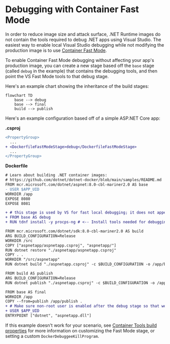 # Debugging with Container Fast Mode

In order to reduce image size and attack surface, .NET Runtime images do not contain the tools required to debug .NET apps using Visual Studio.
The easiest way to enable local Visual Studio debugging while not modifying the production image is to use [Container Fast Mode](https://learn.microsoft.com/en-us/visualstudio/containers/container-build#debugging).

To enable Container Fast Mode debugging without affecting your app's production image, you can create a new stage based off the `base` stage (called `debug` in the example) that contains the debugging tools, and then point the VS Fast Mode tools to that debug stage.

Here's an example chart showing the inheritance of the build stages: 

```mermaid
flowchart TD
    base --> debug
    base --> final
    build --> publish
```

Here's an example configuration based off of a simple ASP.NET Core app:

**.csproj**
```diff
<PropertyGroup>
  ...
+ <DockerfileFastModeStage>debug</DockerfileFastModeStage>
  ...
</PropertyGroup>
```

**Dockerfile**
```diff
# Learn about building .NET container images:
# https://github.com/dotnet/dotnet-docker/blob/main/samples/README.md
FROM mcr.microsoft.com/dotnet/aspnet:8.0-cbl-mariner2.0 AS base
- USER $APP_UID
WORKDIR /app
EXPOSE 8080
EXPOSE 8081

+ # this stage is used by VS for fast local debugging; it does not appear in the final image
+ FROM base AS debug
+ RUN tdnf install -y procps-ng # <-- Install tools needed for debugging (e.g. the `pidof` command)

FROM mcr.microsoft.com/dotnet/sdk:8.0-cbl-mariner2.0 AS build
ARG BUILD_CONFIGURATION=Release
WORKDIR /src
COPY ["aspnetapp/aspnetapp.csproj", "aspnetapp/"]
RUN dotnet restore "./aspnetapp/aspnetapp.csproj"
COPY . .
WORKDIR "/src/aspnetapp"
RUN dotnet build "./aspnetapp.csproj" -c $BUILD_CONFIGURATION -o /app/build

FROM build AS publish
ARG BUILD_CONFIGURATION=Release
RUN dotnet publish "./aspnetapp.csproj" -c $BUILD_CONFIGURATION -o /app/publish /p:UseAppHost=false

FROM base AS final
WORKDIR /app
COPY --from=publish /app/publish .
+ # Make sure non-root user is enabled after the debug stage so that we have permission to install the debug dependencies
+ USER $APP_UID
ENTRYPOINT ["dotnet", "aspnetapp.dll"]
```

If this example doesn't work for your scenario, see [Container Tools build properties](https://docs.microsoft.com/en-us/visualstudio/containers/container-msbuild-properties?view=vs-2022) for more information on
customizing the Fast Mode stage, or setting a custom `DockerDebuggeeKillProgram`.
